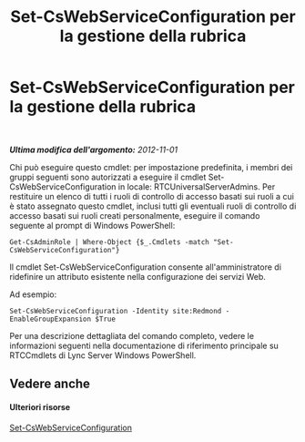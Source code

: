 ﻿---
title: Set-CsWebServiceConfiguration per la gestione della rubrica
TOCTitle: Set-CsWebServiceConfiguration per la gestione della rubrica
ms:assetid: 79d0edf5-23f3-4845-a7b7-e11b5a928bab
ms:mtpsurl: https://technet.microsoft.com/it-it/library/Gg429709(v=OCS.15)
ms:contentKeyID: 49301060
ms.date: 08/24/2015
mtps_version: v=OCS.15
ms.translationtype: HT
---

# Set-CsWebServiceConfiguration per la gestione della rubrica

 

_**Ultima modifica dell'argomento:** 2012-11-01_

Chi può eseguire questo cmdlet: per impostazione predefinita, i membri dei gruppi seguenti sono autorizzati a eseguire il cmdlet Set-CsWebServiceConfiguration in locale: RTCUniversalServerAdmins. Per restituire un elenco di tutti i ruoli di controllo di accesso basati sui ruoli a cui è stato assegnato questo cmdlet, inclusi tutti gli eventuali ruoli di controllo di accesso basati sui ruoli creati personalmente, eseguire il comando seguente al prompt di Windows PowerShell:

    Get-CsAdminRole | Where-Object {$_.Cmdlets -match "Set-CsWebServiceConfiguration"}

Il cmdlet Set-CsWebServiceConfiguration consente all'amministratore di ridefinire un attributo esistente nella configurazione dei servizi Web.

Ad esempio:

    Set-CsWebServiceConfiguration -Identity site:Redmond -EnableGroupExpansion $True

Per una descrizione dettagliata del comando completo, vedere le informazioni seguenti nella documentazione di riferimento principale su RTCCmdlets di Lync Server Windows PowerShell.

## Vedere anche

#### Ulteriori risorse

[Set-CsWebServiceConfiguration](https://docs.microsoft.com/en-us/powershell/module/skype/Set-CsWebServiceConfiguration)

